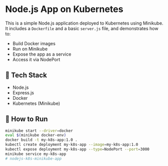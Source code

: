 # Node.js App on Kubernetes

This is a simple Node.js application deployed to Kubernetes using Minikube.  
It includes a `Dockerfile` and a basic `server.js` file, and demonstrates how to:

- Build Docker images  
- Run on Minikube  
- Expose the app as a service  
- Access it via NodePort  

## 🔧 Tech Stack
- Node.js  
- Express.js  
- Docker  
- Kubernetes (Minikube)  

## 🚀 How to Run

```bash
minikube start --driver=docker
eval $(minikube docker-env)
docker build -t my-k8s-app:1.0 .
kubectl create deployment my-k8s-app --image=my-k8s-app:1.0
kubectl expose deployment my-k8s-app --type=NodePort --port=3000
minikube service my-k8s-app
# nodejs-k8s-minikube-app
